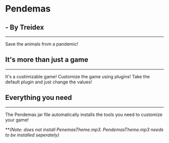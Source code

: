 # Pendemas
## - By Treidex
-------------- 
Save the animals from a pandemic!
## It's more than just a game
-------------
It's a custimizable game! Customize the game using plugins! Take the default plugin and just change the values!
## Everything you need
-------------
The Pendemas jar file automatically installs the tools you need to customize your game!

***(Note: does not install PenemasTheme.mp3. PendemasTheme.mp3 needs to be installed seperately)*
